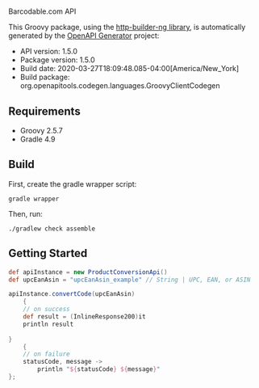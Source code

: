 # 

Barcodable.com API

This Groovy package, using the [http-builder-ng library](https://http-builder-ng.github.io/http-builder-ng/), is automatically generated by the [OpenAPI Generator](https://openapi-generator.tech) project:

- API version: 1.5.0
- Package version: 1.5.0
- Build date: 2020-03-27T18:09:48.085-04:00[America/New_York]
- Build package: org.openapitools.codegen.languages.GroovyClientCodegen

## Requirements

* Groovy 2.5.7
* Gradle 4.9

## Build

First, create the gradle wrapper script:

```
gradle wrapper
```

Then, run:

```
./gradlew check assemble
```

## Getting Started


```groovy
def apiInstance = new ProductConversionApi()
def upcEanAsin = "upcEanAsin_example" // String | UPC, EAN, or ASIN

apiInstance.convertCode(upcEanAsin)
    {
    // on success
    def result = (InlineResponse200)it
    println result
    
}
    {
    // on failure
    statusCode, message ->
        println "${statusCode} ${message}"
};
```

